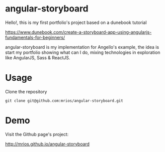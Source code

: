 # angular-storyboard

Hello!, this is my first portfolio's project based on a dunebook tutorial

  https://www.dunebook.com/create-a-storyboard-app-using-angularjs-fundamentals-for-beginners/

angular-storyboard is my implementation for Angello's example, the idea is start my portfolio showing what can I do, mixing technologies in exploration like AngularJS, Sass & ReactJS. 

# Usage

Clone the repository

    git clone git@github.com:mrios/angular-storyboard.git


# Demo

Visit the Github page's project:

  http://mrios.github.io/angular-storyboard
